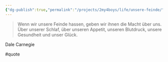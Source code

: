 ```yaml
---
{"dg-publish":true,"permalink":"/projects/2my4boys/life/unsere-feinde/"}
---
```


> Wenn wir unsere Feinde hassen, geben wir ihnen die Macht über uns. Über unserer Schlaf, über unseren Appetit, unseren Blutdruck, unsere Gesundheit und unser Glück.

Dale Carnegie

#quote 
